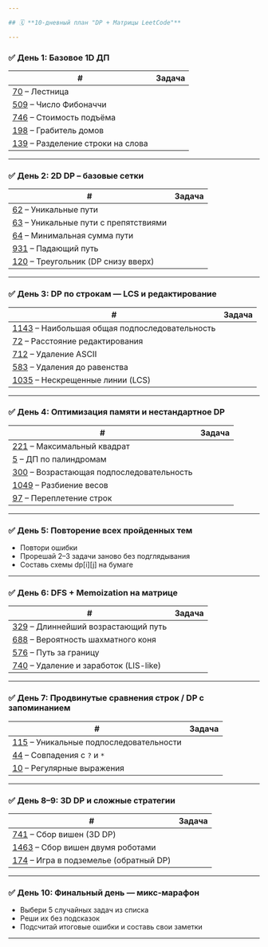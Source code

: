 ```yaml
---

## 🗓️ **10-дневный план "DP + Матрицы LeetCode"**

---
```


### ✅ **День 1: Базовое 1D ДП**

| #                                                                                 | Задача |
| --------------------------------------------------------------------------------- | ------ |
| [70](https://leetcode.com/problems/climbing-stairs) – Лестница                    |        |
| [509](https://leetcode.com/problems/fibonacci-number) – Число Фибоначчи           |        |
| [746](https://leetcode.com/problems/min-cost-climbing-stairs) – Стоимость подъёма |        |
| [198](https://leetcode.com/problems/house-robber) – Грабитель домов               |        |
| [139](https://leetcode.com/problems/word-break) – Разделение строки на слова      |        |

---

### ✅ **День 2: 2D DP – базовые сетки**

| #                                                                                     | Задача |
| ------------------------------------------------------------------------------------- | ------ |
| [62](https://leetcode.com/problems/unique-paths) – Уникальные пути                    |        |
| [63](https://leetcode.com/problems/unique-paths-ii) – Уникальные пути с препятствиями |        |
| [64](https://leetcode.com/problems/minimum-path-sum) – Минимальная сумма пути         |        |
| [931](https://leetcode.com/problems/minimum-falling-path-sum) – Падающий путь         |        |
| [120](https://leetcode.com/problems/triangle) – Треугольник (DP снизу вверх)          |        |

---

### ✅ **День 3: DP по строкам — LCS и редактирование**

| #                                                                                                         | Задача |
| --------------------------------------------------------------------------------------------------------- | ------ |
| [1143](https://leetcode.com/problems/longest-common-subsequence) – Наибольшая общая подпоследовательность |        |
| [72](https://leetcode.com/problems/edit-distance) – Расстояние редактирования                             |        |
| [712](https://leetcode.com/problems/minimum-ascii-delete-sum-for-two-strings) – Удаление ASCII            |        |
| [583](https://leetcode.com/problems/delete-operation-for-two-strings) – Удаления до равенства             |        |
| [1035](https://leetcode.com/problems/uncrossed-lines) – Нескрещенные линии (LCS)                          |        |

---

### ✅ **День 4: Оптимизация памяти и нестандартное DP**

| #                                                                                                        | Задача |
| -------------------------------------------------------------------------------------------------------- | ------ |
| [221](https://leetcode.com/problems/maximal-square) – Максимальный квадрат                               |        |
| [5](https://leetcode.com/problems/longest-palindromic-substring) – ДП по палиндромам                     |        |
| [300](https://leetcode.com/problems/longest-increasing-subsequence) – Возрастающая подпоследовательность |        |
| [1049](https://leetcode.com/problems/last-stone-weight-ii) – Разбиение весов                             |        |
| [97](https://leetcode.com/problems/interleaving-string) – Переплетение строк                             |        |

---

### ✅ **День 5: Повторение всех пройденных тем**

* Повтори ошибки
* Прорешай 2–3 задачи заново без подглядывания
* Составь схемы dp\[i]\[j] на бумаге

---

### ✅ **День 6: DFS + Memoization на матрице**

| #                                                                                                       | Задача |
| ------------------------------------------------------------------------------------------------------- | ------ |
| [329](https://leetcode.com/problems/longest-increasing-path-in-a-matrix) – Длиннейший возрастающий путь |        |
| [688](https://leetcode.com/problems/knight-probability-in-chessboard) – Вероятность шахматного коня     |        |
| [576](https://leetcode.com/problems/out-of-boundary-paths) – Путь за границу                            |        |
| [740](https://leetcode.com/problems/delete-and-earn) – Удаление и заработок (LIS-like)                  |        |

---

### ✅ **День 7: Продвинутые сравнения строк / DP с запоминанием**

| #                                                                                             | Задача |
| --------------------------------------------------------------------------------------------- | ------ |
| [115](https://leetcode.com/problems/distinct-subsequences) – Уникальные подпоследовательности |        |
| [44](https://leetcode.com/problems/wildcard-matching) – Совпадения с `?` и `*`                |        |
| [10](https://leetcode.com/problems/regular-expression-matching) – Регулярные выражения        |        |

---

### ✅ **День 8–9: 3D DP и сложные стратегии**

| #                                                                                   | Задача |
| ----------------------------------------------------------------------------------- | ------ |
| [741](https://leetcode.com/problems/cherry-pickup) – Сбор вишен (3D DP)             |        |
| [1463](https://leetcode.com/problems/cherry-pickup-ii) – Сбор вишен двумя роботами  |        |
| [174](https://leetcode.com/problems/dungeon-game) – Игра в подземелье (обратный DP) |        |

---

### ✅ **День 10: Финальный день — микс-марафон**

* Выбери 5 случайных задач из списка
* Реши их без подсказок
* Подсчитай итоговые ошибки и составь свои заметки

---
